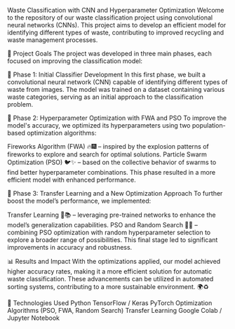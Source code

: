 Waste Classification with CNN and Hyperparameter Optimization
Welcome to the repository of our waste classification project using convolutional neural networks (CNNs). This project aims to develop an efficient model for identifying different types of waste, contributing to improved recycling and waste management processes.

🚀 Project Goals
The project was developed in three main phases, each focused on improving the classification model:

📌 Phase 1: Initial Classifier Development
In this first phase, we built a convolutional neural network (CNN) capable of identifying different types of waste from images. The model was trained on a dataset containing various waste categories, serving as an initial approach to the classification problem.

📌 Phase 2: Hyperparameter Optimization with FWA and PSO
To improve the model's accuracy, we optimized its hyperparameters using two population-based optimization algorithms:

Fireworks Algorithm (FWA) 🔥🎆 – inspired by the explosion patterns of fireworks to explore and search for optimal solutions.
Particle Swarm Optimization (PSO) 🐦✨ – based on the collective behavior of swarms to find better hyperparameter combinations.
This phase resulted in a more efficient model with enhanced performance.

📌 Phase 3: Transfer Learning and a New Optimization Approach
To further boost the model’s performance, we implemented:

Transfer Learning 🧠📚 – leveraging pre-trained networks to enhance the model’s generalization capabilities.
PSO and Random Search 🎲💡 – combining PSO optimization with random hyperparameter selection to explore a broader range of possibilities.
This final stage led to significant improvements in accuracy and robustness.

📊 Results and Impact
With the optimizations applied, our model achieved higher accuracy rates, making it a more efficient solution for automatic waste classification. These advancements can be utilized in automated sorting systems, contributing to a more sustainable environment. 🌍♻️

🔧 Technologies Used
Python
TensorFlow / Keras
PyTorch
Optimization Algorithms (PSO, FWA, Random Search)
Transfer Learning
Google Colab / Jupyter Notebook
